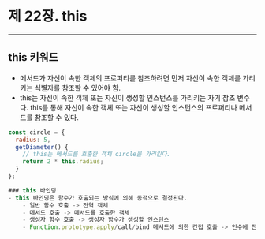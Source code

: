 # 제 22장. this

---

## this 키워드

- 메서드가 자신이 속한 객체의 프로퍼티를 참조하려면 먼저 자신이 속한 객체를 가리키는 식별자를 참조할 수 있어야 함.
- this는 자신이 속한 객체 또는 자신이 생성할 인스턴스를 가리키는 자기 참조 변수다. this를 통해 자신이 속한 객체 또는 자신이 생성할 인스턴스의 프로퍼티나 메서드를 참조할 수 있다.

```javascript
const circle = {
  radius: 5,
  getDiameter() {
    // this는 메서드를 호출한 객체 circle을 가리킨다.
    return 2 * this.radius;
  }
};

### this 바인딩
- this 바인딩은 함수가 호출되는 방식에 의해 동적으로 결정된다.
    - 일반 함수 호출 -> 전역 객체
    - 메서드 호출 -> 메서드를 호출한 객체
    - 생성자 함수 호출 -> 생성자 함수가 생성할 인스턴스
    - Function.prototype.apply/call/bind 메서드에 의한 간접 호출 -> 인수에 전달한 객체
```
